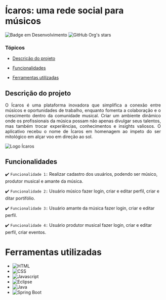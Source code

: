 # Ícaros: uma rede social para músicos

![Badge em Desenvolvimento](http://img.shields.io/static/v1?label=STATUS&message=EM%20DESENVOLVIMENTO&color=GREEN&style=for-the-badge)
![GitHub Org's stars](https://img.shields.io/github/stars/camilafernanda?style=social)

### Tópicos 

- [Descrição do projeto](#descrição-do-projeto)

- [Funcionalidades](#funcionalidades)


- [Ferramentas utilizadas](#ferramentas-utilizadas)


## Descrição do projeto 

<p align="justify">
 O Ícaros é uma plataforma inovadora que simplifica a conexão entre músicos e oportunidades de trabalho, enquanto fomenta a colaboração e o crescimento dentro da comunidade musical. 
  Criar um ambiente dinâmico onde os profissionais da música possam não apenas divulgar seus talentos, mas também trocar experiências, conhecimentos e insights valiosos. O aplicativo recebu o nome de Ícaros em homenagem ao ímpeto do ser mitológico em alçar voo em direção ao sol. 

![Logo Ícaros](https://github.com/thiago445/Icaros_project/assets/105327109/d770bb0a-31c4-4001-af25-6e86d95533a4)

</p>

## Funcionalidades

:heavy_check_mark: `Funcionalidade 1:` Realizar cadastro dos usuários, podendo ser músico, produtor musical e amante da música.

:heavy_check_mark: `Funcionalidade 2:` Usuário músico fazer login, criar e editar perfil, criar e ditar portifólio.

:heavy_check_mark: `Funcionalidade 3:` Usuário amante da música fazer login, criar e editar perfil.

:heavy_check_mark: `Funcionalidade 4:` Usuário produtor musical fazer login, criar e editar perfil, criar eventos.




# Ferramentas utilizadas

- ![HTML](https://img.shields.io/badge/-HTML-E34F26?style=flat-square&logo=html5&logoColor=white) 
- ![CSS](https://img.shields.io/badge/-CSS-1572B6?style=flat-square&logo=css3&logoColor=white) 
- ![Javascript](https://img.shields.io/badge/-Javascript-F7DF1E?style=flat-square&logo=javascript&logoColor=black) 
- ![Eclipse](https://img.shields.io/badge/-Eclipse-2C2255?style=flat-square&logo=eclipse&logoColor=white) 
- ![Java](https://img.shields.io/badge/-Java-007396?style=flat-square&logo=java&logoColor=white) 
- ![Spring Boot](https://img.shields.io/badge/-Spring%20Boot-6DB33F?style=flat-square&logo=spring-boot&logoColor=white) 



###


